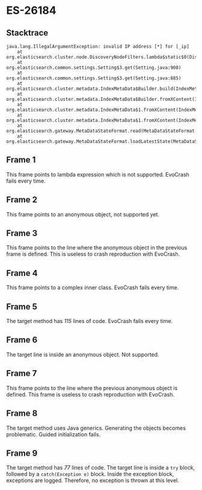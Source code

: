 # ES-26184

## Stacktrace

```
java.lang.IllegalArgumentException: invalid IP address [*] for [_ip]
	at org.elasticsearch.cluster.node.DiscoveryNodeFilters.lambda$static$0(DiscoveryNodeFilters.java:58)
	at org.elasticsearch.common.settings.Setting$3.get(Setting.java:908)
	at org.elasticsearch.common.settings.Setting$3.get(Setting.java:885)
	at org.elasticsearch.cluster.metadata.IndexMetaData$Builder.build(IndexMetaData.java:1026)
	at org.elasticsearch.cluster.metadata.IndexMetaData$Builder.fromXContent(IndexMetaData.java:1240)
	at org.elasticsearch.cluster.metadata.IndexMetaData$1.fromXContent(IndexMetaData.java:1302)
	at org.elasticsearch.cluster.metadata.IndexMetaData$1.fromXContent(IndexMetaData.java:1293)
	at org.elasticsearch.gateway.MetaDataStateFormat.read(MetaDataStateFormat.java:202)
	at org.elasticsearch.gateway.MetaDataStateFormat.loadLatestState(MetaDataStateFormat.java:322)
```

## Frame 1
This frame points to lambda expression which is not supported. EvoCrash fails every time.
## Frame 2 
This frame points to an anonymous object, not supported yet.
## Frame 3
This frame points to the line where the anonymous object in the previous frame is defined. This is useless to crash reproduction with EvoCrash.
## Frame 4
This frame points to a complex inner class. EvoCrash fails every time.
## Frame 5
The target method has *115* lines of code. EvoCrash fails every time.
## Frame 6
The target line is inside an anonymous object. Not supported.
## Frame 7
This frame points to the line where the previous anonymous object is defined. This frame is useless to crash reproduction with EvoCrash.
## Frame 8
The target method uses Java generics. Generating the objects becomes problematic. Guided initialization fails.
## Frame 9
The target method has *77* lines of code. The target line is inside a `try` block, followed by a `catch(Exception e)` block. Inside the exception block, exceptions are logged. Therefore, no exception is thrown at this level.
